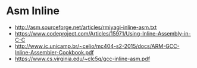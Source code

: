 # Asm Inline

- <http://asm.sourceforge.net/articles/rmiyagi-inline-asm.txt>
- <https://www.codeproject.com/Articles/15971/Using-Inline-Assembly-in-C-C>
- <http://www.ic.unicamp.br/~celio/mc404-s2-2015/docs/ARM-GCC-Inline-Assembler-Cookbook.pdf>
- <https://www.cs.virginia.edu/~clc5q/gcc-inline-asm.pdf>
